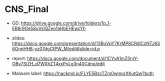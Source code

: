 # CNS_Final

* GD: https://drive.google.com/drive/folders/1p_1-EB8r9Ge58uVslQZeo1aHbEHEwcYh

* slides: https://docs.google.com/presentation/d/13BuVpY7KrMP8CRdiCzNTJ6S6OnnHH8-yz07dgCtPW_M/edit#slide=id.p

* report: https://docs.google.com/document/d/1CYyA1mZ0njY-OBv7SjZH_d7WXhZT4xxPvLg3n40Cdno/edit

* Malware label: https://hackmd.io/FLYE5BzcTZm0wmprXKutQw?both
